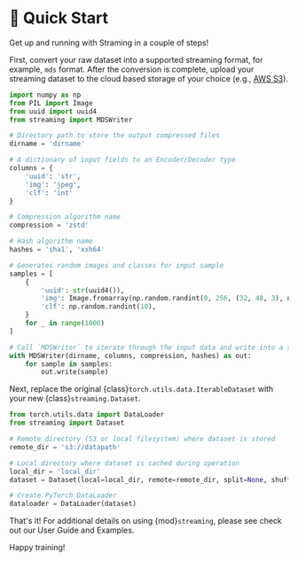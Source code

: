 # 🚀 Quick Start

Get up and running with Straming in a couple of steps!

First, convert your raw dataset into a supported streaming format, for example, `mds` format.  After the conversion is complete, upload your streaming dataset to the cloud based storage of your choice (e.g., [AWS S3](https://aws.amazon.com/s3/)).

```python
import numpy as np
from PIL import Image
from uuid import uuid4
from streaming import MDSWriter

# Directory path to store the output compressed files
dirname = 'dirname'

# A dictionary of input fields to an Encoder/Decoder type
columns = {
    'uuid': 'str',
    'img': 'jpeg',
    'clf': 'int'
}

# Compression algorithm name
compression = 'zstd'

# Hash algorithm name
hashes = 'sha1', 'xxh64'

# Generates random images and classes for input sample
samples = [
    {
        'uuid': str(uuid4()),
        'img': Image.fromarray(np.random.randint(0, 256, (32, 48, 3), np.uint8)),
        'clf': np.random.randint(10),
    }
    for _ in range(1000)
]

# Call `MDSWriter` to iterate through the input data and write into a shard `mds` file
with MDSWriter(dirname, columns, compression, hashes) as out:
    for sample in samples:
        out.write(sample)
```

Next, replace the original {class}`torch.utils.data.IterableDataset` with your new {class}`streaming.Dataset`.

```python
from torch.utils.data import DataLoader
from streaming import Dataset

# Remote directory (S3 or local filesystem) where dataset is stored
remote_dir = 's3://datapath'

# Local directory where dataset is cached during operation
local_dir = 'local_dir'
dataset = Dataset(local=local_dir, remote=remote_dir, split=None, shuffle=True)

# Create PyTorch DataLoader
dataloader = DataLoader(dataset)
```

That's it!  For additional details on using {mod}`streaming`, please see check out our User Guide and Examples.

Happy training!
